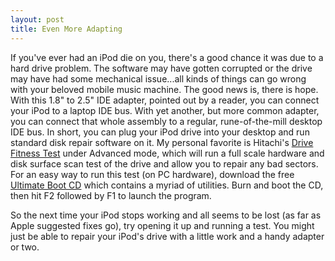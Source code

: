 ```yaml
---
layout: post
title: Even More Adapting
---
```

If you've ever had an iPod die on you, there's a good chance it was due to a hard drive problem. The software may have gotten corrupted or the drive may have had some mechanical issue...all kinds of things can go wrong with your beloved mobile music machine. The good news is, there is hope. With this 1.8" to 2.5" IDE adapter, pointed out by a reader, you can connect your iPod to a laptop IDE bus. With yet another, but more common adapter, you can connect that whole assembly to a regular, rune-of-the-mill desktop IDE bus. In short, you can plug your iPod drive into your desktop and run standard disk repair software on it. My personal favorite is Hitachi's [Drive Fitness Test](http://www.hitachigst.com/hdd/support/download.htm) under Advanced mode, which will run a full scale hardware and disk surface scan test of the drive and allow you to repair any bad sectors. For an easy way to run this test (on PC hardware), download the free [Ultimate Boot CD](http://www.ultimatebootcd.com/) which contains a myriad of utilities. Burn and boot the CD, then hit F2 followed by F1 to launch the program.

So the next time your iPod stops working and all seems to be lost (as far as Apple suggested fixes go), try opening it up and running a test. You might just be able to repair your iPod's drive with a little work and a handy adapter or two.
